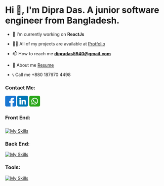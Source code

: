 <h1 align="left">Hi 👋, I'm Dipra Das. A junior software engineer from Bangladesh.</h1>

- 🔭 I’m currently working on **ReactJs**

- 👨‍💻 All of my projects are available at [Protfolio](https://illustrious-daifuku-188057.netlify.app/)

- 📫 How to reach me **dipradas5940@gmail.com**

- 📄 About me [Resume](https://drive.google.com/file/d/1IXn1srHhPv6vCLQC8dCAkQQtuRLPeXnd/view?usp=share_link)

- 📞 Call me +880 187670 4498

<h3>Contact Me:</h3>

[<img style="width:35px" src="facebook.png"/>](https://www.facebook.com/dipra.das.5/)
[<img style="width:35px" src="linkedin.png"/>](www.linkedin.com/in/dipra-das5940)
[<img style="width:35px" src="whatsapp.png"/>](https://wa.me/+8801876704498)

<h3>Front End:</h3>

<p style="font-size:25px">

[![My Skills](https://skills.thijs.gg/icons?i=html,css,scss,bootstrap,tailwind,javascript,react,next,vue,typescript,redux&theme=dark)](https://skills.thijs.gg)

</p>

<h3>Back End:</h3>

[![My Skills](https://skills.thijs.gg/icons?i=php,nodejs,express,mongodb,firebase&theme=dark)](https://skills.thijs.gg)

<h3>Tools:</h3>

[![My Skills](https://skills.thijs.gg/icons?i=vscode,atom,git,github,figma,photoshop,illustrator&theme=dark)](https://skills.thijs.gg)




<!-- 


<h3 align="center">A passionate frontend developer from India</h3>

<h3 align="left">Connect with me:</h3>
<p align="left">
</p>
